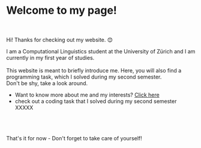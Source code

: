 # Welcome to my page!<br><br>

Hi! Thanks for checking out my website. 😊<br>

I am a Computational Linguistics student at the University of Zürich and I am currently in my first year of studies.<br>
<br>
This website is meant to briefly introduce me. Here, you will also find a programming task, which I solved during my second semester.<br>Don't be shy, take a look around.

- Want to know more about me and my interests? [Click here](aboutme.md)
- check out a coding task that I solved during my second semester XXXXX
<br><br><br><br>


That's it for now - Don't forget to take care of yourself!
